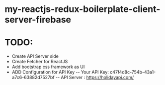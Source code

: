 # my-reactjs-redux-boilerplate-client-server-firebase

# TODO:
- Create API Server side
- Create Fetcher for ReactJS
- Add bootstrap css framework as UI
- ADD Configuration for API Key
-- Your API Key: c47f4d8c-754b-43a1-a7c6-63882d7527bf
-- API Server : https://holidayapi.com/
